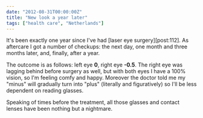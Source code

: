 ```yaml
---
date: "2012-08-31T00:00:00Z"
title: "New look a year later"
tags: ["health care", "Netherlands"]
---
```


It's been exactly one year since I've had [laser eye surgery][post:112]. As aftercare I got a number of checkups: the next day, one month and three months later, and, finally, after a year.

<!--more-->

The outcome is as follows: left eye **0**, right eye **-0.5**. The right eye was lagging behind before surgery as well, but with both eyes I have a 100% vision, so I'm feeling comfy and happy. Moreover the doctor told me my "minus" will gradually turn into "plus" (literally and figuratively) so I'll be less dependent on reading glasses.

Speaking of times before the treatment, all those glasses and contact lenses have been nothing but a nightmare.
